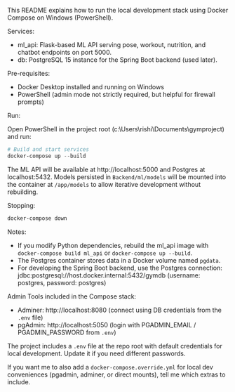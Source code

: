 This README explains how to run the local development stack using Docker Compose on Windows (PowerShell).

Services:
- ml_api: Flask-based ML API serving pose, workout, nutrition, and chatbot endpoints on port 5000.
- db: PostgreSQL 15 instance for the Spring Boot backend (used later).

Pre-requisites:
- Docker Desktop installed and running on Windows
- PowerShell (admin mode not strictly required, but helpful for firewall prompts)

Run:

Open PowerShell in the project root (c:\Users\rishi\Documents\gymproject) and run:

```powershell
# Build and start services
docker-compose up --build
```

The ML API will be available at http://localhost:5000 and Postgres at localhost:5432. Models persisted in `Backend/ml/models` will be mounted into the container at `/app/models` to allow iterative development without rebuilding.

Stopping:

```powershell
docker-compose down
```

Notes:
- If you modify Python dependencies, rebuild the ml_api image with `docker-compose build ml_api` or `docker-compose up --build`.
- The Postgres container stores data in a Docker volume named `pgdata`.
- For developing the Spring Boot backend, use the Postgres connection:
  jdbc:postgresql://host.docker.internal:5432/gymdb (username: postgres, password: postgres)

Admin Tools included in the Compose stack:
- Adminer: http://localhost:8080 (connect using DB credentials from the `.env` file)
- pgAdmin: http://localhost:5050 (login with PGADMIN_EMAIL / PGADMIN_PASSWORD from `.env`)

The project includes a `.env` file at the repo root with default credentials for local development. Update it if you need different passwords.

If you want me to also add a `docker-compose.override.yml` for local dev conveniences (pgadmin, adminer, or direct mounts), tell me which extras to include.
